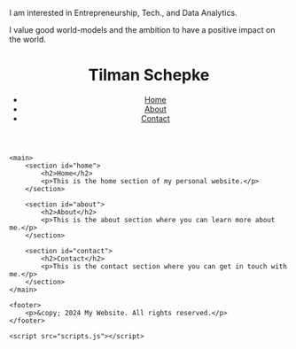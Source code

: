I am interested in Entrepreneurship, Tech., and Data Analytics. 

I value good world-models and the ambition to have a positive impact on the world.

<html lang="en">
<head>
    <meta charset="UTF-8">
    <meta name="viewport" content="width=device-width, initial-scale=1.0">
    <title>My Website</title>
    <link rel="stylesheet" href="styles.css">
</head>
<body>
    <header>
        <h1>Tilman Schepke</h1>
        <nav>
            <ul>
                <li><a href="#Side-Projects">Home</a></li>
                <li><a href="#Main resources that have provided value to me">About</a></li>
                <li><a href="#More">Contact</a></li>
            </ul>
        </nav>
    </header>
    
    <main>
        <section id="home">
            <h2>Home</h2>
            <p>This is the home section of my personal website.</p>
        </section>

        <section id="about">
            <h2>About</h2>
            <p>This is the about section where you can learn more about me.</p>
        </section>

        <section id="contact">
            <h2>Contact</h2>
            <p>This is the contact section where you can get in touch with me.</p>
        </section>
    </main>

    <footer>
        <p>&copy; 2024 My Website. All rights reserved.</p>
    </footer>

    <script src="scripts.js"></script>
</body>
</html>
